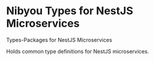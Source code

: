# Nibyou Types for NestJS Microservices

Types-Packages for NestJS Microservices

Holds common type definitions for NestJS microservices.